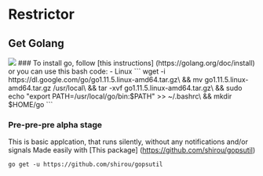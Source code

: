 # Restrictor

## Get Golang
<img src="https://proxy.duckduckgo.com/iu/?u=https%3A%2F%2Fcdn-images-1.medium.com%2Fmax%2F1200%2F1*mUjcwJ7INewkUIVWFJVRUA.jpeg&f=1"/>
### To install go, follow [this instructions] (https://golang.org/doc/install) or you can use this bash code:
- Linux
```
wget -i https://dl.google.com/go/go1.11.5.linux-amd64.tar.gz\
&& mv go1.11.5.linux-amd64.tar.gz /usr/local\
&&  tar -xvf go1.11.5.linux-amd64.tar.gz\
&& sudo echo "export PATH=/usr/local/go/bin:$PATH" >> ~/.bashrc\
&& mkdir $HOME/go
```

### Pre-pre-pre alpha stage
This is basic applcation, that runs silently, without any notifications and/or signals
Made easily with [This package] (https://github.com/shirou/gopsutil)
```
go get -u https://github.com/shirou/gopsutil
```
